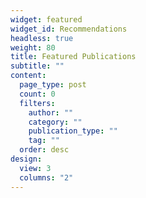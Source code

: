 ```yaml
---
widget: featured
widget_id: Recommendations
headless: true
weight: 80
title: Featured Publications
subtitle: ""
content:
  page_type: post
  count: 0
  filters:
    author: ""
    category: ""
    publication_type: ""
    tag: ""
  order: desc
design:
  view: 3
  columns: "2"
---
```

